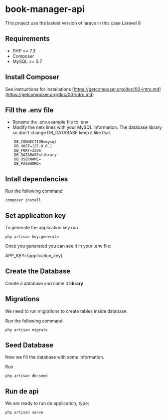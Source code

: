 # book-manager-api
This project use tha lastest version of larave in this case Laravel 8

## Requirements
- PHP >= 7.3
- Composer
- MySQL >= 5.7

## Install Composer

See instructions for installations
[https://getcomposer.org/doc/00-intro.md](https://getcomposer.org/doc/00-intro.md)

## Fill the .env file
- Rename the .env.example file to .env
- Modify the netx lines with your MySQL information.
 The database library so don't change DB_DATABASE keep it like that.

```
    DB_CONNECTION=mysql
    DB_HOST=127.0.0.1
    DB_PORT=3306
    DB_DATABASE=library
    DB_USERNAME=
    DB_PASSWORD=
```

## Intall dependencies
Run the following command
```
composer install
```

## Set application key
To generate the application key run
```
php artisan key:generate
```

Once you generated you can see it in your .env file:

APP_KEY={application_key}

## Create the Database
Create a database and name it **library**

## Migrations
We need to run migrations to create tables inside database.

Run the  following command
```
php artisan migrate
```

## Seed Database
Now we fill the database with some information.

Run
```
php artisan db:seed
```

## Run de api
We are ready to run de application, type:
```
php artisan serve
```



